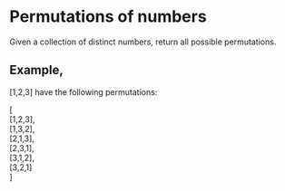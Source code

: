 # Permutations of numbers

Given a collection of distinct numbers, return all possible permutations.

## Example,

[1,2,3] have the following permutations:

[			<br />
  [1,2,3],	<br />
  [1,3,2],	<br />
  [2,1,3],	<br />
  [2,3,1],	<br />
  [3,1,2],	<br />
  [3,2,1]	<br />
]
